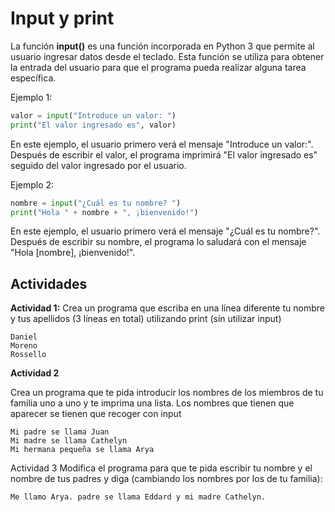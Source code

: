 # Input y print

La función **input()** es una función incorporada en Python 3 que permite al usuario ingresar datos desde el teclado. Esta función se utiliza para obtener la entrada del usuario para que el programa pueda realizar alguna tarea específica.

Ejemplo 1:

```python
valor = input("Introduce un valor: ")
print("El valor ingresado es", valor)
```

En este ejemplo, el usuario primero verá el mensaje "Introduce un valor:". Después de escribir el valor, el programa imprimirá "El valor ingresado es" seguido del valor ingresado por el usuario.

Ejemplo 2:

```python
nombre = input("¿Cuál es tu nombre? ")
print("Hola " + nombre + ", ¡bienvenido!")
```

En este ejemplo, el usuario primero verá el mensaje "¿Cuál es tu nombre?". Después de escribir su nombre, el programa lo saludará con el mensaje "Hola [nombre], ¡bienvenido!".

## Actividades

**Actividad 1:** Crea un programa que escriba en una línea diferente tu nombre y tus apellidos (3 líneas en total) utilizando print (sin utilizar input)
```
Daniel
Moreno
Rossello
```
**Actividad 2**

Crea un programa que te pida introducir los nombres de los miembros de tu familia uno a uno y te imprima una lista. Los nombres que tienen que aparecer se tienen que recoger con input
```
Mi padre se llama Juan
Mi madre se llama Cathelyn
Mi hermana pequeña se llama Arya
```
Actividad 3
Modifica el programa para que te pida escribir tu nombre y el nombre de tus padres y diga (cambiando los nombres por los de tu familia):
```
Me llamo Arya. padre se llama Eddard y mi madre Cathelyn.
```





